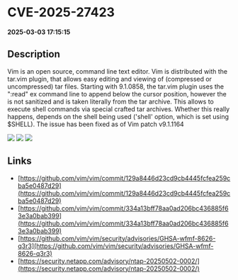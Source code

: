 # CVE-2025-27423

**2025-03-03 17:15:15**

## Description
Vim is an open source, command line text editor. Vim is distributed with the tar.vim plugin, that allows easy editing and viewing of (compressed or uncompressed) tar files. Starting with 9.1.0858, the tar.vim plugin uses the ":read" ex command line to append below the cursor position, however the is not sanitized and is taken literally from the tar archive. This allows to execute shell commands via special crafted tar archives. Whether this really happens, depends on the shell being used ('shell' option, which is set using $SHELL). The issue has been fixed as of Vim patch v9.1.1164

![](https://img.shields.io/static/v1?label=Score&message=7.1&color=red)
![](https://img.shields.io/static/v1?label=Severity&message=HIGH&color=red)
![](https://img.shields.io/static/v1?label=CWE&message=RCE&color=green)

## Links
- [https://github.com/vim/vim/commit/129a8446d23cd9cb4445fcfea259cba5e0487d29](https://github.com/vim/vim/commit/129a8446d23cd9cb4445fcfea259cba5e0487d29)
- [https://github.com/vim/vim/commit/334a13bff78aa0ad206bc436885f63e3a0bab399](https://github.com/vim/vim/commit/334a13bff78aa0ad206bc436885f63e3a0bab399)
- [https://github.com/vim/vim/security/advisories/GHSA-wfmf-8626-q3r3](https://github.com/vim/vim/security/advisories/GHSA-wfmf-8626-q3r3)
- [https://security.netapp.com/advisory/ntap-20250502-0002/](https://security.netapp.com/advisory/ntap-20250502-0002/)

